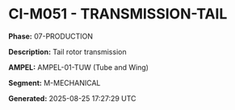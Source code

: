 # CI-M051 - TRANSMISSION-TAIL

**Phase:** 07-PRODUCTION

**Description:** Tail rotor transmission

**AMPEL:** AMPEL-01-TUW (Tube and Wing)

**Segment:** M-MECHANICAL

**Generated:** 2025-08-25 17:27:29 UTC
